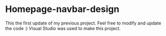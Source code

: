 # Homepage-navbar-design
This the first update of my previous project. 
Feel free to modify and update the code :)
Visual Studio was used to make this project.

